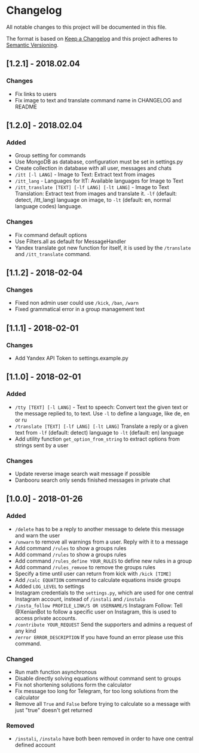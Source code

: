 # Changelog
All notable changes to this project will be documented in this file.

The format is based on [Keep a Changelog](http://keepachangelog.com/en/1.0.0/)
and this project adheres to [Semantic Versioning](http://semver.org/spec/v2.0.0.html).


## [1.2.1] - 2018.02.04

### Changes
- Fix links to users
- Fix image to text and translate command name in CHANGELOG and README 


## [1.2.0] - 2018.02.04

### Added
- Group setting for commands
- Use MongoDB as database, configuration must be set in settings.py
- Create collection in database with all user, messages and chats
- `/itt [-l LANG]` - Image to Text: Extract text from images
- `/itt_lang` - Languages for ItT: Available languages for Image to Text
- `/itt_translate [TEXT] [-lf LANG] [-lt LANG]`  - Image to Text Translation: Extract text from images and translate it. `-lf` (default: detect, /itt_lang) language on image, to `-lt` (default: en, normal language codes) language.

### Changes
- Fix command default options
- Use Filters.all as default for MessageHandler
- Yandex translate got new function for itself, it is used by the `/translate` and `/itt_translate` command.


## [1.1.2] - 2018-02-04

### Changes
- Fixed non admin user could use `/kick`, `/ban`, `/warn`
- Fixed grammatical error in a group management text


## [1.1.1] - 2018-02-01

### Changes
- Add Yandex API Token to settings.example.py


## [1.1.0] - 2018-02-01

### Added

- `/tty [TEXT] [-l LANG]` - Text to speech: Convert text the given text or the message replied to, to text. Use `-l` to define a language, like de, en or ru
- `/translate [TEXT] [-lf LANG] [-lt LANG]` Translate a reply or a given text from `-lf` (default: detect) language to `-lt` (default: en) language
- Add utility function `get_option_from_string` to extract options from strings sent by a user

### Changes
- Update reverse image search wait message if possible
- Danbooru search only sends finished messages in private chat

## [1.0.0] - 2018-01-26

### Added

- `/delete` has to be a reply to another message to delete this message and warn the user
- `/unwarn` to remove all warnings from a user. Reply with it to a message
- Add command `/rules` to show a groups rules
- Add command `/rules` to show a groups rules
- Add command `/rules_define YOUR_RULES` to define new rules in a group
- Add command `/rules_remvoe` to remove the groups rules
- Specify a time until user can return from kick with `/kick [TIME]`
- Add `/calc EQUATION` command to calculate equations inside groups
- Added `LOG_LEVEL` to settings
- Instagram credentials to the `settings.py`, which are used for one central Instagram account, instead of `/instali` and `/instalo`
- `/insta_follow PROFILE_LINK/S OR USERNAME/S` Instagram Follow: Tell @XenianBot to follow a specific user on Instagram, this is used to access private accounts.
- `/contribute YOUR_REQUEST` Send the supporters and admins a request of any kind
- `/error ERROR_DESCRIPTION` If you have found an error please use this command.

### Changed
- Run math function asynchronous
- Disable directly solving equations without command sent to groups
- Fix not shortening solutions form the calculator
- Fix message too long for Telegram, for too long solutions from the calculator
- Remove all `True` and `False` before trying to calculate so a message with just "true" doesn't get returned

### Removed

- `/instali`, `/instalo` have both been removed in order to have one central defined account

